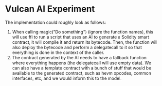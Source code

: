 # Vulcan AI Experiment

The implementation could roughly look as follows:
1. When calling magic("Do something") (ignore the function names), this will use ffi to run a script that uses an AI to generate a Solidity smart contract, it will compile it and return its bytecode. Then, the function will also deploy the bytecode and perform a delegatecall to it so that everything is done in the context of the caller.
2. The contract generated by the AI needs to have a fallback function where everything happens (the delegatecall will use empty data). We can also have a template contract with a bunch of stuff that would be available to the generated contract, such as hevm opcodes, common interfaces, etc, and we would inform this to the model.
